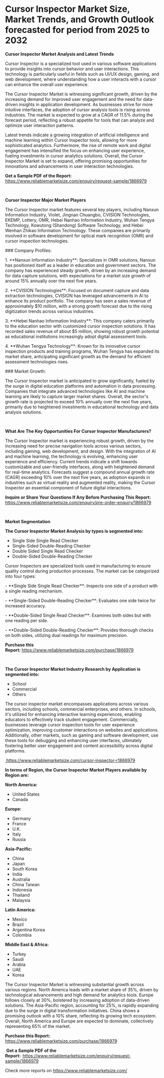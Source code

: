 <p><h1>Cursor Inspector Market Size, Market Trends, and Growth Outlook forecasted for period from 2025 to 2032</h1></p><p><strong>Cursor Inspector Market Analysis and Latest Trends</strong></p>
<p><p>Cursor Inspector is a specialized tool used in various software applications to provide insights into cursor behavior and user interactions. This technology is particularly useful in fields such as UI/UX design, gaming, and web development, where understanding how a user interacts with a cursor can enhance the overall user experience. </p><p>The Cursor Inspector Market is witnessing significant growth, driven by the increasing demand for improved user engagement and the need for data-driven insights in application development. As businesses strive for more intuitive interfaces, the adoption of cursor analysis tools is rising across industries. The market is expected to grow at a CAGR of 11.5% during the forecast period, reflecting a robust appetite for tools that can analyze and optimize user interaction patterns.</p><p>Latest trends indicate a growing integration of artificial intelligence and machine learning within Cursor Inspector tools, allowing for more sophisticated analytics. Furthermore, the rise of remote work and digital engagement has intensified the focus on enhancing user experience, fueling investments in cursor analytics solutions. Overall, the Cursor Inspector Market is set to expand, offering promising opportunities for innovations and advancements in user interaction technologies.</p></p>
<p><strong>Get a Sample PDF of the Report:&nbsp;</strong> <a href="https://www.reliablemarketsize.com/enquiry/request-sample/1866979?utm_campaign=2731&utm_medium=2&utm_source=Github&utm_content=ia&utm_term=28022025&utm_id=cursor-inspector">https://www.reliablemarketsize.com/enquiry/request-sample/1866979</a></p>
<p>&nbsp;</p>
<p><strong>Cursor Inspector Major Market Players</strong></p>
<p><p>The Cursor Inspector market features several key players, including Nanxun Information Industry, Violet, Jingnan Chuangbo, CVISION Technologies, EKEMP, Lottery, OMR, Hebei Nanhao Information Industry, Wuhan Tengya Technology, Kowutong (Shandong) Software Technology, and Hebei Wenhan Zhikao Information Technology. These companies are primarily involved in software development for optical mark recognition (OMR) and cursor inspection technologies.</p><p>### Company Profiles:</p><p>1. **Nanxun Information Industry**: Specializes in OMR solutions, Nanxun has positioned itself as a leader in education and government sectors. The company has experienced steady growth, driven by an increasing demand for data capture solutions, with expectations for a market size growth of around 15% annually over the next five years.</p><p>2. **CVISION Technologies**: Focused on document capture and data extraction technologies, CVISION has leveraged advancements in AI to enhance its product portfolio. The company has seen a sales revenue of approximately $10 million, with a strong growth forecast due to the rising digitization trends across various industries.</p><p>3. **Hebei Nanhao Information Industry**: This company caters primarily to the education sector with customized cursor inspection solutions. It has recorded sales revenue of about $5 million, showing robust growth potential as educational institutions increasingly adopt digital assessment tools.</p><p>4. **Wuhan Tengya Technology**: Known for its innovative cursor inspection products and training programs, Wuhan Tengya has expanded its market share, anticipating significant growth as the demand for efficient assessment technologies rises.</p><p>### Market Growth:</p><p>The Cursor Inspector market is anticipated to grow significantly, fueled by the surge in digital education platforms and automation in data processing. Companies that integrate advanced technologies like AI and machine learning are likely to capture larger market shares. Overall, the sector's growth rate is projected to exceed 10% annually over the next five years, primarily due to heightened investments in educational technology and data analysis solutions.</p></p>
<p>&nbsp;</p>
<p><strong>What Are The Key Opportunities For Cursor Inspector Manufacturers?</strong></p>
<p><p>The Cursor Inspector market is experiencing robust growth, driven by the increasing need for precise navigation tools across various sectors, including gaming, web development, and design. With the integration of AI and machine learning, the technology is evolving, enhancing user experience and efficiency. Current trends indicate a shift towards customizable and user-friendly interfaces, along with heightened demand for real-time analytics. Forecasts suggest a compound annual growth rate (CAGR) exceeding 10% over the next five years, as adoption expands in industries such as virtual reality and augmented reality, making the Cursor Inspector an essential component of future digital interactions.</p></p>
<p><strong>Inquire or Share Your Questions If Any Before Purchasing This Report:</strong> <a href="https://www.reliablemarketsize.com/enquiry/pre-order-enquiry/1866979?utm_campaign=2731&utm_medium=2&utm_source=Github&utm_content=ia&utm_term=28022025&utm_id=cursor-inspector">https://www.reliablemarketsize.com/enquiry/pre-order-enquiry/1866979</a></p>
<p>&nbsp;</p>
<p><strong>Market Segmentation</strong></p>
<p><strong>The Cursor Inspector Market Analysis by types is segmented into:</strong></p>
<p><ul><li>Single Side Single Read Checker</li><li>Single-Sided Double-Reading Checker</li><li>Double Sided Single Read Checker</li><li>Double-Sided Double-Reading Checker</li></ul></p>
<p><p>Cursor Inspectors are specialized tools used in manufacturing to ensure quality control during production processes. The market can be categorized into four types: </p><p>- **Single Side Single Read Checker**: Inspects one side of a product with a single reading mechanism.</p><p>- **Single-Sided Double-Reading Checker**: Evaluates one side twice for increased accuracy.</p><p>- **Double-Sided Single Read Checker**: Examines both sides but with one reading per side.</p><p>- **Double-Sided Double-Reading Checker**: Provides thorough checks on both sides, utilizing dual readings for maximum precision.</p></p>
<p><strong>Purchase this Report:&nbsp;</strong><a href="https://www.reliablemarketsize.com/purchase/1866979?utm_campaign=2731&utm_medium=2&utm_source=Github&utm_content=ia&utm_term=28022025&utm_id=cursor-inspector">https://www.reliablemarketsize.com/purchase/1866979</a></p>
<p>&nbsp;</p>
<p><strong>The Cursor Inspector Market Industry Research by Application is segmented into:</strong></p>
<p><ul><li>School</li><li>Commercial</li><li>Others</li></ul></p>
<p><p>The cursor inspector market encompasses applications across various sectors, including schools, commercial enterprises, and others. In schools, it's utilized for enhancing interactive learning experiences, enabling educators to effectively track student engagement. Commercially, businesses leverage cursor inspection tools for user experience optimization, improving customer interactions on websites and applications. Additionally, other markets, such as gaming and software development, use these tools for debugging and enhancing user interfaces, ultimately fostering better user engagement and content accessibility across digital platforms.</p></p>
<p><a href="https://www.reliablemarketsize.com/cursor-inspector-r1866979?utm_campaign=2731&utm_medium=2&utm_source=Github&utm_content=ia&utm_term=28022025&utm_id=cursor-inspector">&nbsp;https://www.reliablemarketsize.com/cursor-inspector-r1866979</a></p>
<p><strong>In terms of Region, the Cursor Inspector Market Players available by Region are:</strong></p>
<p>
    <p> <strong> North America: </strong>
        <ul>
            <li>United States</li>
            <li>Canada</li>
        </ul>
        </p> 
    <p> <strong> Europe: </strong>
        <ul>
            <li>Germany</li>
            <li>France</li>
            <li>U.K.</li>
            <li>Italy</li>
            <li>Russia</li>
        </ul>
        </p> 
    <p> <strong> Asia-Pacific: </strong>
        <ul>
            <li>China</li>
            <li>Japan</li>
            <li>South Korea</li>
            <li>India</li>
            <li>Australia</li>
            <li>China Taiwan</li>
            <li>Indonesia</li>
            <li>Thailand</li>
            <li>Malaysia</li>
        </ul>
        </p> 
    <p> <strong> Latin America: </strong>
        <ul>
            <li>Mexico</li>
            <li>Brazil</li>
            <li>Argentina Korea</li>
            <li>Colombia</li>
        </ul>
        </p> 
    <p> <strong> Middle East & Africa: </strong>
        <ul>
            <li>Turkey</li>
            <li>Saudi</li>
            <li>Arabia</li>
            <li>UAE</li>
            <li>Korea</li>
        </ul>
    </p>
    </p>
<p><p>The Cursor Inspector Market is witnessing substantial growth across various regions. North America leads with a market share of 35%, driven by technological advancements and high demand for analytics tools. Europe follows closely at 30%, bolstered by increasing adoption of data-driven solutions. The Asia-Pacific region, accounting for 25%, is rapidly expanding due to the surge in digital transformation initiatives. China shows a promising outlook with a 10% share, reflecting its growing tech ecosystem. Overall, North America and Europe are expected to dominate, collectively representing 65% of the market.</p></p>
<p><strong>Purchase this Report: </strong><a href="https://www.reliablemarketsize.com/purchase/1866979?utm_campaign=2731&utm_medium=2&utm_source=Github&utm_content=ia&utm_term=28022025&utm_id=cursor-inspector">https://www.reliablemarketsize.com/purchase/1866979</a></p>
<p>&nbsp;<strong>Get a Sample PDF of the Report:&nbsp;&nbsp;</strong><a href="https://www.reliablemarketsize.com/enquiry/request-sample/1866979?utm_campaign=2731&utm_medium=2&utm_source=Github&utm_content=ia&utm_term=28022025&utm_id=cursor-inspector">https://www.reliablemarketsize.com/enquiry/request-sample/1866979</a></p>
<p><strong></strong></p>
<p>Check more reports on <a href="https://www.reliablemarketsize.com/?utm_campaign=2731&utm_medium=2&utm_source=Github&utm_content=ia&utm_term=28022025&utm_id=cursor-inspector">https://www.reliablemarketsize.com/</a></p>